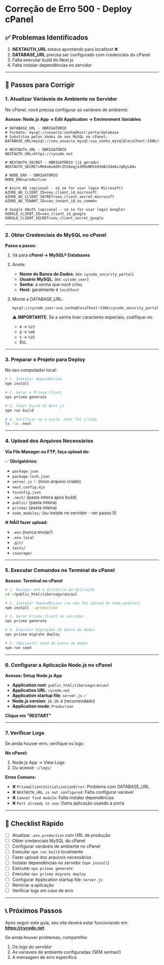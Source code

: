 # Correção de Erro 500 - Deploy cPanel

## ✅ Problemas Identificados

1. **NEXTAUTH_URL** estava apontando para localhost ❌
2. **DATABASE_URL** precisa ser configurado com credenciais do cPanel
3. Falta executar build do Next.js
4. Falta instalar dependências no servidor

---

## 🔧 Passos para Corrigir

### 1. Atualizar Variáveis de Ambiente no Servidor

No cPanel, você precisa configurar as variáveis de ambiente:

**Acesse: Node.js App → Edit Application → Environment Variables**

```env
# DATABASE_URL - OBRIGATÓRIO
# Formato: mysql://usuario:senha@host:porta/database
# Substitua pelos dados do seu MySQL no cPanel:
DATABASE_URL=mysql://seu_usuario_mysql:sua_senha_mysql@localhost:3306/seu_banco_dados

# NEXTAUTH_URL - OBRIGATÓRIO
NEXTAUTH_URL=https://cycode.net

# NEXTAUTH_SECRET - OBRIGATÓRIO (já gerado)
NEXTAUTH_SECRET=Mk6omx8d9+ZSt6eqjo2M5eNMtb93mBJ34m6xJqRyLA8=

# NODE_ENV - OBRIGATÓRIO
NODE_ENV=production

# Azure AD (opcional - só se for usar login Microsoft)
AZURE_AD_CLIENT_ID=seu_client_id_microsoft
AZURE_AD_CLIENT_SECRET=seu_client_secret_microsoft
AZURE_AD_TENANT_ID=seu_tenant_id_ou_common

# Google OAuth (opcional - só se for usar login Google)
GOOGLE_CLIENT_ID=seu_client_id_google
GOOGLE_CLIENT_SECRET=seu_client_secret_google
```

---

### 2. Obter Credenciais do MySQL no cPanel

**Passo a passo:**

1. Vá para **cPanel → MySQL® Databases**
2. Anote:
   - **Nome do Banco de Dados**: (ex: `cycode_security_portal`)
   - **Usuário MySQL**: (ex: `cycode_user`)
   - **Senha**: a senha que você criou
   - **Host**: geralmente é `localhost`

3. Monte a DATABASE_URL:
   ```
   mysql://cycode_user:sua_senha@localhost:3306/cycode_security_portal
   ```
   
   ⚠️ **IMPORTANTE**: Se a senha tiver caracteres especiais, codifique-os:
   - `#` → `%23`
   - `@` → `%40`
   - `%` → `%25`
   - Etc.

---

### 3. Preparar o Projeto para Deploy

No seu computador local:

```bash
# 1. Instalar dependências
npm install

# 2. Gerar o Prisma Client
npx prisma generate

# 3. Fazer build do Next.js
npm run build

# 4. Verificar se a pasta .next foi criada
ls -la .next
```

---

### 4. Upload dos Arquivos Necessários

**Via File Manager ou FTP, faça upload de:**

✅ **Obrigatórios:**
- `package.json`
- `package-lock.json`
- `server.js` ✨ (novo arquivo criado)
- `next.config.mjs`
- `tsconfig.json`
- `.next/` (pasta inteira após build)
- `public/` (pasta inteira)
- `prisma/` (pasta inteira)
- `node_modules/` (ou instale no servidor - ver passo 5)

❌ **NÃO fazer upload:**
- `.env` (nunca enviar!)
- `.env.local`
- `.git/`
- `tests/`
- `coverage/`

---

### 5. Executar Comandos no Terminal do cPanel

**Acesse: Terminal no cPanel**

```bash
# 1. Navegar até o diretório da aplicação
cd ~/public_html/cibersegurancaul

# 2. Instalar dependências (se não fez upload do node_modules)
npm install --production

# 3. Gerar Prisma Client no servidor
npx prisma generate

# 4. Executar migrações do banco de dados
npx prisma migrate deploy

# 5. (Opcional) Seed do banco de dados
npm run seed
```

---

### 6. Configurar a Aplicação Node.js no cPanel

**Acesse: Setup Node.js App**

- **Application root**: `public_html/cibersegurancaul`
- **Application URL**: `cycode.net`
- **Application startup file**: `server.js` ✅
- **Node.js version**: `18.20.8` (recomendado)
- **Application mode**: `Production`

**Clique em "RESTART"**

---

### 7. Verificar Logs

Se ainda houver erro, verifique os logs:

**No cPanel:**
1. Node.js App → View Logs
2. Ou acesse: `~/logs/`

**Erros Comuns:**

- ❌ `PrismaClientInitializationError`: Problema com DATABASE_URL
- ❌ `NEXTAUTH_URL is not configured`: Falta configurar variável
- ❌ `Cannot find module`: Falta instalar dependências
- ❌ `Port already in use`: Outra aplicação usando a porta

---

## 🎯 Checklist Rápido

- [ ] Atualizar `.env.production` com URL de produção
- [ ] Obter credenciais MySQL do cPanel
- [ ] Configurar variáveis de ambiente no cPanel
- [ ] Executar `npm run build` localmente
- [ ] Fazer upload dos arquivos necessários
- [ ] Instalar dependências no servidor (`npm install`)
- [ ] Executar `npx prisma generate`
- [ ] Executar `npx prisma migrate deploy`
- [ ] Configurar Application startup file: `server.js`
- [ ] Reiniciar a aplicação
- [ ] Verificar logs em caso de erro

---

## 📞 Próximos Passos

Após seguir este guia, seu site deverá estar funcionando em:
**https://cycode.net**

Se ainda houver problemas, compartilhe:
1. Os logs do servidor
2. As variáveis de ambiente configuradas (SEM senhas!)
3. A mensagem de erro específica
